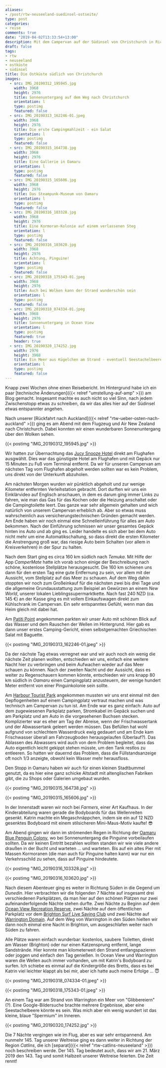 ```yaml
---
aliases:
- /post/rtw-neuseeland-suedinsel-ostseite/
type: post
categories:
- reise
comments: true
date: "2019-04-02T13:33:54+13:00"
description: Mit dem Campervan auf der Südinsel von Christchurch in Richtung Süden
draft: false
tags:
- rtw
- neuseeland
- ostküste
- südinsel
title: Die Ostküste südlich von Christchurch
images:
  - src: IMG_20190312_195945.jpg
    width: 3968
    height: 2976
    title: Sonnenuntergang auf dem Weg nach Christchurch
    orientation: l
    type: postimg
    featured: false
  - src: IMG_20190313_162246-01.jpeg
    width: 3968
    height: 2976
    title: Die erste Campingmahlzeit - ein Salat
    orientation: l
    type: postimg
    featured: false
  - src: IMG_20190315_164738.jpg
    width: 3968
    height: 2976
    title: Eine Gallerie in Oamaru
    orientation: l
    type: postimg
    featured: false
  - src: IMG_20190315_165606.jpg
    width: 3968
    height: 2976
    title: Das Steampunk-Museum von Oamaru
    orientation: l
    type: postimg
    featured: false
  - src: IMG_20190316_103328.jpg
    width: 3968
    height: 2976
    title: Eine Kormoran-Kolonie auf einem verlassenen Steg
    orientation: l
    type: postimg
    featured: false
  - src: IMG_20190316_103620.jpg
    width: 3968
    height: 2976
    title: Achtung, Pinguine!
    orientation: l
    type: postimg
    featured: false
  - src: IMG_20190318_175343-01.jpeg
    width: 3968
    height: 2976
    title: Auch bei Wolken kann der Strand wunderschön sein
    orientation: l
    type: postimg
    featured: false
  - src: IMG_20190318_074334-01.jpeg
    width: 3968
    height: 2976
    title: Sonnenuntergang in Ocean View
    orientation: l
    type: postimg
    featured: true
    header: true
  - src: IMG_20190320_174252.jpg
    width: 2976
    height: 3968
    title: Ein Meer aus Kügelchen am Strand - eventuell Seestachelbeeren?
    orientation: l
    type: postimg
    featured: false
---
```


Knapp zwei Wochen ohne einen Reisebericht. Im Hintergrund habe ich ein paar [technische Änderungen]({{< relref "umstellung-auf-amp" >}}) am Blog gemacht. Insgesamt machte es auch nicht so viel Sinn, nach jedem Zwischenstopp etwas zu schreiben, da wir das alles hier auf der Südinsel etwas entspannter angehen.

Nach unserer [Rückfahrt nach Auckland]({{< relref "rtw-ueber-osten-nach-auckland" >}}) ging es am Abend mit dem Flugzeug und Air New Zealand nach Christchurch. Dabei konnten wir einen wunderbaren Sonnenuntergang über den Wolken sehen.

{{< postimg "IMG_20190312_195945.jpg" >}}

Wir hatten zur Übernachtung das [Jucy Snooze Hotel](https://goo.gl/maps/mAfTgdPK7At) direkt am Flughafen ausgwählt. Dies war das günstigste Hotel am Flughafen und mit Gepäck nur 15 Minuten zu Fuß vom Terminal entfernt. Da wir für unseren Campervan am nächsten Tag vom Flughafen abgeholt werden sollten war es kein Problem, uns direkt von der Unterkunft abzuholen.

Am nächsten Morgen wurden wir pünktlich abgeholt und zur wenige Kilometer entfernten Verleihstation gebracht. Dort durften wir uns ein Einklärvideo auf Englisch anschauen, in dem es darum ging immer Links zu fahren, wie man das Gas für das Kochen oder die Heizung anschaltet oder die Campingtoilette leert. Das ganze war sehr allgemein gehalten und wich natürlich von unserem Campervan erheblich ab. Aber so etwas muss wahrscheinlich aus versicherungstechnischen Gründen gemacht werden. Am Ende haben wir noch einmal eine Schnelleinführung für alles am Auto bekommen. Nach der Einführung schmissen wir unser gesamtes Gepäck hinten ins Auto und ab ging es. Leider handelte es sich aber bei dem Auto nicht mehr um eine Automatikschaltung, so dass direkt die ersten Kilometer die Anstrengung groß war, das riesige Auto beim Schalten (vor allem in Kreisverkehren) in der Spur zu halten.

Nach dem Start ging es circa 160 km südlich nach _Temuka_. Mit Hilfe der App _CamperMate_ hatte ich vorab schon einige der Beschreibung nach schöne, kostenlose Stellplätze herausgesucht. Die 160 km schienen uns dann für den ersten Tag eine gute Entfernung zu sein, vor allem mit der Aussicht, vom Stellplatz auf das Meer zu schauen. Auf dem Weg dahin stoppten wir noch zum Großeinkauf für die nächsten zwei bis drei Tage und die allgemeine Grundausstattung zum Beispiel an Gewürzen an einem _New World_, unserer lokalen Lieblingssupermarktkette. Nach fast 240 NZD (ca. 145 €) an der Kasse ging es mit vollem Einkaufswagen direkt zum Kühlschrank im Campervan. Ein sehr entspanntes Gefühl, wenn man das Heim gleich mit dabei hat.

Am [Patiti Point](https://goo.gl/maps/shTnC27Uv7C2) angekommen parkten wir unser Auto mit schönen Blick auf das Wasser und dem Rauschen der Wellen im Hintergrund. Hier gab es dann unser erstes Camping-Gericht, einen selbstgemachten Griechischen Salat mit Baguette.

{{< postimg "IMG_20190313_162246-01.jpeg" >}}

Da der nächste Tag etwas verregnet war und wir auch noch ein wenig die nächste Zeit planen wollten, entschieden wir uns, einfach eine weitere Nacht hier zu verbringen und beim Aufwachen wieder auf das Meer schauen zu können. Nach der zweiten Nacht und der Aussicht, dass es weiter zu Regenschauern kommen könnte, entschieden wir uns knapp 80 km südlich in _Oamaru_ einen Campingplatz anzusteuern, der wenige hundert Meter entfernt von einer Pinguinkolonie sein sollte.

Am [Harbour Tourist Park](https://goo.gl/maps/fSfynvWkupH2) angekommen mussten wir uns erst einmal mit den Gepflogenheiten auf einem Campingplatz vertraut machen und was technisch am Campervan zu tun ist. Am Ende war es ganz einfach: Auto auf dem zugewiesenen Parkplatz parken, Stromkabel im Gepäck suchen und am Parkplatz und am Auto in die vorgesehenen Buchsen stecken. Komplizierter war es eher am Tag der Abreise, wenn der Frischwassertank und der Abwassertank geleert werden müssen. Das Befüllen hat wohl aufgrund von schlechtem Wasserdruck ewig gedauert und am Ende kam Frischwasser überall am Fahrzeugboden herausgelaufen (Überlauf?). Das Ablassen des Abwassers wird auch von dem Problem begleitet, dass das Auto eigentlich leicht gekippt stehen müsste, um den Tank restlos zu entleeren. So hatten wir dauernd das Problem, dass die Füllstandsanzeige oft noch 1/3 anzeigte, obwohl kein Wasser mehr herausfloss.

Den Stopp in Oamaru haben wir auch für einen kleinen Stadtbummel genutzt, da es hier eine ganz schicke Altstadt mit altenglischen Fabriken gibt, die zu Shops oder Galerien umgebaut wurden.

{{< postimg "IMG_20190315_164738.jpg" >}}

{{< postimg "IMG_20190315_165606.jpg" >}}

In der Innenstadt waren wir noch bei _Farmers_, einer Art Kaufhaus. In der Kinderabteilung waren gerade die Bodyboards für das Wellenreiten gesenkt. Katrin machte ein Megaschnäppchen, indem sie ein auf 12 NZD gesenktes Bodyboard mit einem stilsicheren Mini-Maus-Motiv kaufte! 😎

Am Abend gingen wir dann im strömenden Regen in Richtung der [Oamaru Blue Penguin Colony](https://goo.gl/maps/nP9FAkBPRmL2), wo bei Sonnenuntergang die Pinguine vorbeilaufen sollten. Da wir keinen Eintritt bezahlen wollten standen wir wie viele andere draußen in der Bucht und warteten ... und warteten. Bis auf ein altes Pier mit Massen Kormoranen (die man auch für Pinguine halten kann) war nur ein Verkehrsschild zu sehen, dass auf Pinguine hindeutete.

{{< postimg "IMG_20190316_103328.jpg" >}}

{{< postimg "IMG_20190316_103620.jpg" >}}

Nach diesem Abenteuer ging es weiter in Richtung Süden in die Gegend um _Dunedin_. Hier verbrachten wir die folgenden 7 Nächte auf insgesamt drei verschiedenen Parkplätzen, da man hier auf den schönen Plätzen nur zwei aufeinanderfolgende Nächte stehen durfte. Zwei Nächte zu Beginn auf dem [Ocean View Recreation Reserve](https://goo.gl/maps/wgbio86nRxD2), zwei Nächte auf dem öffentlichen Parkplatz vor dem [Brighton Surf Live Saving Club](https://goo.gl/maps/52JbvUFU3Ev) und zwei Nächte auf [Warrington Domain](https://goo.gl/maps/qoVb5emR9RJ2). Auf dem Weg von Warrington in den Süden hielten wir dann noch einmal eine Nacht in Brighton, um ausgeschlafen weiter nach Süden zu fahren.

Alle Plätze waren einfach wunderbar: kostenlos, saubere Toiletten, direkt am Wasser (Brighton) oder nur einen Katzensprung entfernt, lange Sandstrände. Hier konnte man kilometerweit den Strand entlangspazieren oder joggen und einfach den Tag genießen. In Ocean View und Warrington waren die Wellen auch immer vorhanden, um mit Katrin's Bodyboard zu surfen. Ich schiebe es einmal auf die Kindergröße des Bretts, dass es bei Katrin viel leichter klappt als bei mir, aber ich hatte auch meine Erfolge ... 😇

{{< postimg "IMG_20190318_074334-01.jpeg" >}}

{{< postimg "IMG_20190318_175343-01.jpeg" >}}

An einem Tag war am Strand von Warrington ein Meer von "Glibbereiern"(?). Eine Google-Bildersuche brachte mehrere Ergebnisse, aber eine Seestachelbeere könnte es sein. Was mich aber ein wenig wundert ist das kleine, blaue "Spermium" im Inneren.

{{< postimg "IMG_20190320_174252.jpg" >}}

Die 7 Nächte vergingen wie im Flug, aber es war sehr entspannend. Am nunmehr 145. Tag unserer Weltreise ging es dann weiter in Richtung der Region _Catlins_, die ich [separat]({{< relref "rtw-catlins-neuseeland" >}}) noch beschreiben werde. Der 145. Tag bedeutet auch, dass wir am 21. März 2019 den 143. Tag und somit Halbzeit unserer Weltreise feierten. Die Zeit rennt!
